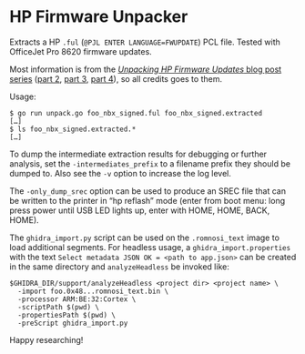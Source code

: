 # HP Firmware Unpacker

Extracts a HP `.ful` (`@PJL ENTER LANGUAGE=FWUPDATE`) PCL file. Tested with
OfficeJet Pro 8620 firmware updates.

Most information is from the [*Unpacking HP Firmware Updates* blog post
series](https://www.jsof-tech.com/unpacking-hp-firmware-updates-part-1/) ([part
2](https://www.jsof-tech.com/unpacking-hp-firmware-updates-part-2/), [part
3](https://www.jsof-tech.com/unpacking-hp-firmware-updates-part-3/), [part
4](https://www.jsof-tech.com/unpacking-hp-firmware-updates-part-4/)), so all
credits goes to them.

Usage:

```shell
$ go run unpack.go foo_nbx_signed.ful foo_nbx_signed.extracted
[…]
$ ls foo_nbx_signed.extracted.*
[…]
```

To dump the intermediate extraction results for debugging or further analysis,
set the `-intermediates_prefix` to a filename prefix they should be dumped to.
Also see the `-v` option to increase the log level.

The `-only_dump_srec` option can be used to produce an SREC file that can be
written to the printer in “hp reflash” mode (enter from boot menu: long press
power until USB LED lights up, enter with HOME, HOME, BACK, HOME).

The `ghidra_import.py` script can be used on the `.romnosi_text` image to load
additional segments. For headless usage, a `ghidra_import.properties` with the
text `Select metadata JSON OK = <path to app.json>` can be created in the same
directory and `analyzeHeadless` be invoked like:

```shell
$GHIDRA_DIR/support/analyzeHeadless <project dir> <project name> \
  -import foo.0x48...romnosi_text.bin \
  -processor ARM:BE:32:Cortex \
  -scriptPath $(pwd) \
  -propertiesPath $(pwd) \
  -preScript ghidra_import.py
```

Happy researching!
